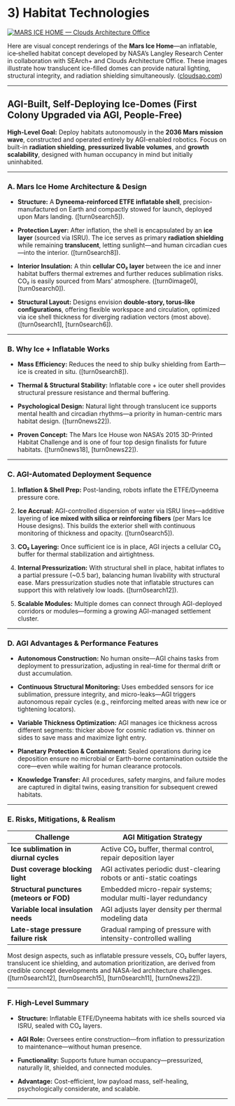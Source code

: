 # 3) Habitat Technologies
[![MARS ICE HOME — Clouds Architecture Office](https://tse3.mm.bing.net/th/id/OIP.JjXaRURuDZ5T9j-JxHkAbAHaD8?pid=Api)](https://cloudsao.com/MARS-ICE-HOME)

Here are visual concept renderings of the **Mars Ice Home**—an inflatable, ice‑shelled habitat concept developed by NASA’s Langley Research Center in collaboration with SEArch+ and Clouds Architecture Office. These images illustrate how translucent ice-filled domes can provide natural lighting, structural integrity, and radiation shielding simultaneously. ([cloudsao.com][1])

---

## AGI-Built, Self-Deploying Ice-Domes (First Colony Upgraded via AGI, People-Free)

**High-Level Goal:** Deploy habitats autonomously in the **2036 Mars mission wave**, constructed and operated entirely by AGI-enabled robotics. Focus on built-in **radiation shielding**, **pressurized livable volumes**, and **growth scalability**, designed with human occupancy in mind but initially uninhabited.

---

### A. Mars Ice Home Architecture & Design

* **Structure:** A **Dyneema-reinforced ETFE inflatable shell**, precision-manufactured on Earth and compactly stowed for launch, deployed upon Mars landing. (\[turn0search5]).

* **Protection Layer:** After inflation, the shell is encapsulated by an **ice layer** (sourced via ISRU). The ice serves as primary **radiation shielding** while remaining **translucent**, letting sunlight—and human circadian cues—into the interior. (\[turn0search8]).

* **Interior Insulation:** A thin **cellular CO₂ layer** between the ice and inner habitat buffers thermal extremes and further reduces sublimation risks. CO₂ is easily sourced from Mars' atmosphere. (\[turn0image0], \[turn0search0]).

* **Structural Layout:** Designs envision **double-story, torus-like configurations**, offering flexible workspace and circulation, optimized via ice shell thickness for diverging radiation vectors (most above). (\[turn0search1], \[turn0search6]).

---

### B. Why Ice + Inflatable Works

* **Mass Efficiency:** Reduces the need to ship bulky shielding from Earth—ice is created in situ. (\[turn0search8]).

* **Thermal & Structural Stability:** Inflatable core + ice outer shell provides structural pressure resistance and thermal buffering.

* **Psychological Design:** Natural light through translucent ice supports mental health and circadian rhythms—a priority in human-centric mars habitat design. (\[turn0news22]).

* **Proven Concept:** The Mars Ice House won NASA’s 2015 3D-Printed Habitat Challenge and is one of four top design finalists for future habitats. (\[turn0news18], \[turn0news22]).

---

### C. AGI-Automated Deployment Sequence

1. **Inflation & Shell Prep:** Post-landing, robots inflate the ETFE/Dyneema pressure core.

2. **Ice Accrual:** AGI-controlled dispersion of water via ISRU lines—additive layering of **ice mixed with silica or reinforcing fibers** (per Mars Ice House designs). This builds the exterior shell with continuous monitoring of thickness and opacity. (\[turn0search5]).

3. **CO₂ Layering:** Once sufficient ice is in place, AGI injects a cellular CO₂ buffer for thermal stabilization and airtightness.

4. **Internal Pressurization:** With structural shell in place, habitat inflates to a partial pressure (\~0.5 bar), balancing human livability with structural ease. Mars pressurization studies note that inflatable structures can support this with relatively low loads. (\[turn0search12]).

5. **Scalable Modules:** Multiple domes can connect through AGI-deployed corridors or modules—forming a growing AGI-managed settlement cluster.

---

### D. AGI Advantages & Performance Features

* **Autonomous Construction:** No human onsite—AGI chains tasks from deployment to pressurization, adjusting in real-time for thermal drift or dust accumulation.

* **Continuous Structural Monitoring:** Uses embedded sensors for ice sublimation, pressure integrity, and micro-leaks—AGI triggers autonomous repair cycles (e.g., reinforcing melted areas with new ice or tightening locators).

* **Variable Thickness Optimization:** AGI manages ice thickness across different segments: thicker above for cosmic radiation vs. thinner on sides to save mass and maximize light entry.

* **Planetary Protection & Containment:** Sealed operations during ice deposition ensure no microbial or Earth-borne contamination outside the core—even while waiting for human clearance protocols.

* **Knowledge Transfer:** All procedures, safety margins, and failure modes are captured in digital twins, easing transition for subsequent crewed habitats.

---

### E. Risks, Mitigations, & Realism

| **Challenge**                             | **AGI Mitigation Strategy**                                         |
| ----------------------------------------- | ------------------------------------------------------------------- |
| **Ice sublimation in diurnal cycles**     | Active CO₂ buffer, thermal control, repair deposition layer         |
| **Dust coverage blocking light**          | AGI activates periodic dust-clearing robots or anti-static coatings |
| **Structural punctures (meteors or FOD)** | Embedded micro-repair systems; modular multi-layer redundancy       |
| **Variable local insulation needs**       | AGI adjusts layer density per thermal modeling data                 |
| **Late-stage pressure failure risk**      | Gradual ramping of pressure with intensity-controlled walling       |

Most design aspects, such as inflatable pressure vessels, CO₂ buffer layers, translucent ice shielding, and automation prioritization, are derived from credible concept developments and NASA-led architecture challenges. (\[turn0search12], \[turn0search15], \[turn0search11], \[turn0news22]).

---

### F. High-Level Summary

* **Structure:** Inflatable ETFE/Dyneema habitats with ice shells sourced via ISRU, sealed with CO₂ layers.

* **AGI Role:** Oversees entire construction—from inflation to pressurization to maintenance—without human presence.

* **Functionality:** Supports future human occupancy—pressurized, naturally lit, shielded, and connected modules.

* **Advantage:** Cost-efficient, low payload mass, self-healing, psychologically considerate, and scalable.

---

[1]: https://cloudsao.com/MARS-ICE-HOME?utm_source=chatgpt.com "MARS ICE HOME"
